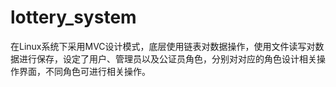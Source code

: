 # lottery_system
在Linux系统下采用MVC设计模式，底层使用链表对数据操作，使用文件读写对数据进行保存，设定了用户、管理员以及公证员角色，分别对对应的角色设计相关操作界面，不同角色可进行相关操作。
